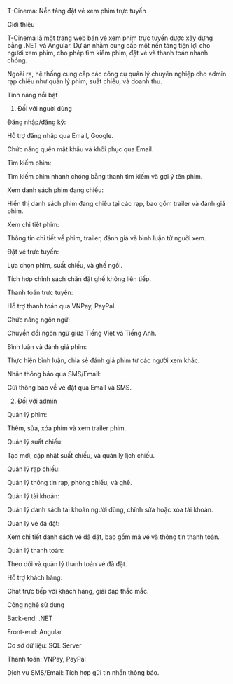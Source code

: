 T-Cinema: Nền tảng đặt vé xem phim trực tuyến  

Giới thiệu  

T-Cinema là một trang web bán vé xem phim trực tuyến được xây dựng bằng .NET và Angular. Dự án nhằm cung cấp một nền tảng tiện lợi cho người xem phim, cho phép tìm kiếm phim, đặt vé và thanh toán nhanh chóng.  

Ngoài ra, hệ thống cung cấp các công cụ quản lý chuyên nghiệp cho admin rạp chiếu như quản lý phim, suất chiếu, và doanh thu.  

Tính năng nổi bật  

1. Đối với người dùng  

Đăng nhập/đăng ký:  

Hỗ trợ đăng nhập qua Email, Google.  

Chức năng quên mật khẩu và khôi phục qua Email.  

Tìm kiếm phim:  

Tìm kiếm phim nhanh chóng bằng thanh tìm kiếm và gợi ý tên phim.  

Xem danh sách phim đang chiếu:  

Hiển thị danh sách phim đang chiếu tại các rạp, bao gồm trailer và đánh giá phim.  

Xem chi tiết phim:  

Thông tin chi tiết về phim, trailer, đánh giá và bình luận từ người xem.  

Đặt vé trực tuyến:  

Lựa chọn phim, suất chiếu, và ghế ngồi.  

Tích hợp chỉnh sách chặn đặt ghế không liên tiếp.  

Thanh toán trực tuyến:  

Hỗ trợ thanh toán qua VNPay, PayPal.  

Chức năng ngôn ngữ:  

Chuyển đổi ngôn ngữ giữa Tiếng Việt và Tiếng Anh.  

Bình luận và đánh giá phim:  

Thực hiện bình luận, chia sẻ đánh giá phim từ các người xem khác.  

Nhận thông báo qua SMS/Email:  

Gửi thông báo về vé đặt qua Email và SMS.  

2. Đối với admin  

Quản lý phim:  

Thêm, sửa, xóa phim và xem trailer phim.  

Quản lý suất chiếu:  

Tạo mới, cập nhật suất chiếu, và quản lý lịch chiếu.  

Quản lý rạp chiếu:  

Quản lý thông tin rạp, phòng chiếu, và ghế.  

Quản lý tài khoản:  

Quản lý danh sách tài khoản người dùng, chính sửa hoặc xóa tài khoản.  

Quản lý vé đã đặt:  

Xem chi tiết danh sách vé đã đặt, bao gồm mã vé và thông tin thanh toán.  

Quản lý thanh toán:  

Theo dõi và quản lý thanh toán vé đã đặt.  

Hỗ trợ khách hàng:  

Chat trực tiếp với khách hàng, giải đáp thắc mắc.  

Công nghệ sử dụng  

Back-end: .NET  

Front-end: Angular  

Cơ sở dữ liệu: SQL Server  

Thanh toán: VNPay, PayPal  

Dịch vụ SMS/Email: Tích hợp gửi tin nhắn thông báo.  
